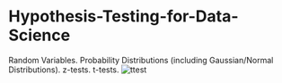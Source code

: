 # Hypothesis-Testing-for-Data-Science
Random Variables. Probability Distributions (including Gaussian/Normal Distributions).  z-tests.  t-tests.
![ttest](https://github.com/Mikedweb/Hypothesis-Testing-for-Data-Science/assets/42615032/6ae76635-807d-4ff3-ad2b-e5eed64509aa)
